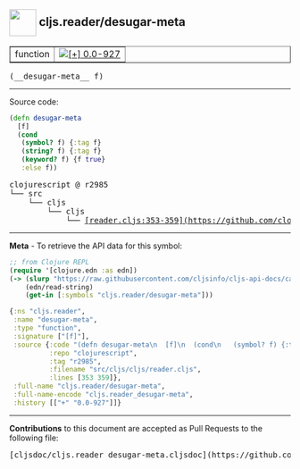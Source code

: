 ## <img width="48px" valign="middle" src="http://i.imgur.com/Hi20huC.png"> cljs.reader/desugar-meta

 <table border="1">
<tr>

<td>function</td>
<td><a href="https://github.com/cljsinfo/cljs-api-docs/tree/0.0-927"><img valign="middle" alt="[+] 0.0-927" src="https://img.shields.io/badge/+-0.0--927-lightgrey.svg"></a> </td>
</tr>
</table>

 <samp>
(__desugar-meta__ f)<br>
</samp>

---





Source code:

```clj
(defn desugar-meta
  [f]
  (cond
   (symbol? f) {:tag f}
   (string? f) {:tag f}
   (keyword? f) {f true}
   :else f))
```

 <pre>
clojurescript @ r2985
└── src
    └── cljs
        └── cljs
            └── <ins>[reader.cljs:353-359](https://github.com/clojure/clojurescript/blob/r2985/src/cljs/cljs/reader.cljs#L353-L359)</ins>
</pre>


---

__Meta__ - To retrieve the API data for this symbol:

```clj
;; from Clojure REPL
(require '[clojure.edn :as edn])
(-> (slurp "https://raw.githubusercontent.com/cljsinfo/cljs-api-docs/catalog/cljs-api.edn")
    (edn/read-string)
    (get-in [:symbols "cljs.reader/desugar-meta"]))
```

```clj
{:ns "cljs.reader",
 :name "desugar-meta",
 :type "function",
 :signature ["[f]"],
 :source {:code "(defn desugar-meta\n  [f]\n  (cond\n   (symbol? f) {:tag f}\n   (string? f) {:tag f}\n   (keyword? f) {f true}\n   :else f))",
          :repo "clojurescript",
          :tag "r2985",
          :filename "src/cljs/cljs/reader.cljs",
          :lines [353 359]},
 :full-name "cljs.reader/desugar-meta",
 :full-name-encode "cljs.reader_desugar-meta",
 :history [["+" "0.0-927"]]}

```

---

__Contributions__ to this document are accepted as Pull Requests to the following file:

 <pre>
[cljsdoc/cljs.reader_desugar-meta.cljsdoc](https://github.com/cljsinfo/cljs-api-docs/blob/master/cljsdoc/cljs.reader_desugar-meta.cljsdoc)
</pre>

